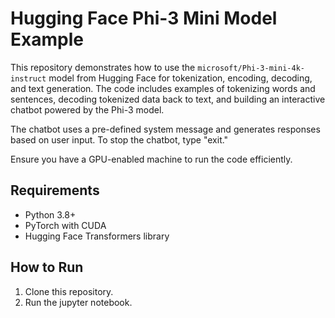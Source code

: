 # Hugging Face Phi-3 Mini Model Example

This repository demonstrates how to use the `microsoft/Phi-3-mini-4k-instruct` model from Hugging Face for tokenization, encoding, decoding, and text generation. The code includes examples of tokenizing words and sentences, decoding tokenized data back to text, and building an interactive chatbot powered by the Phi-3 model.  

The chatbot uses a pre-defined system message and generates responses based on user input. To stop the chatbot, type "exit."  

Ensure you have a GPU-enabled machine to run the code efficiently.  

## Requirements
- Python 3.8+
- PyTorch with CUDA
- Hugging Face Transformers library

## How to Run
1. Clone this repository.
3. Run the jupyter notebook.
